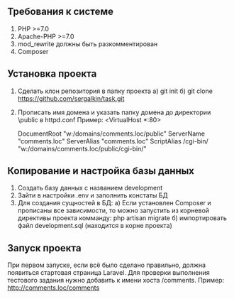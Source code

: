 ## Требования к системе

1. PHP >=7.0
2. Apache-PHP >=7.0
3. mod_rewrite должны быть разкомментирован
4. Composer

## Установка проекта

1. Сделать клон репозитория в папку проекта
    а) git init
    б) git clone https://github.com/sergalkin/task.git
2. Прописать имя домена и указать папку домена до директории \public в httpd.conf
    Пример: 
    <VirtualHost *:80>
    
    DocumentRoot    "w:/domains/comments.loc/public"
    ServerName      "comments.loc"
    ServerAlias     "comments.loc" 
    ScriptAlias     /cgi-bin/ "w:/domains/comments.loc/public/cgi-bin/"
    
    </VirtualHost>

## Копирование и настройка базы данных

1. Создать базу данных с названием development
2. Зайти в настройки .env и заполнить констаты БД
3. Для создания сущностей в БД:
    а) Если установлен Composer и прописаны все зависимости, то можно запустить из корневой директивы проекта комманду:
    php artisan migrate
    б) импортировать файл development.sql (находится в корне проекта)

## Запуск проекта

При первом запуске, если всё было сделано правильно, должна появиться стартовая страница Laravel.
Для проверки выполнения тестового задания нужно добавить к имени хоста /comments. 
Пример: http://comments.loc/comments
